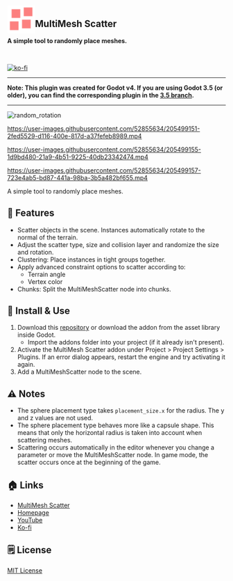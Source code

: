 <img src="addons/multimesh_scatter/icon.svg" width="64" align="left" />

## MultiMesh Scatter

**A simple tool to randomly place meshes.**

<br clear="left" />

[![ko-fi](https://ko-fi.com/img/githubbutton_sm.svg)](https://ko-fi.com/E1E5CVWWE)

---

**Note: This plugin was created for Godot v4. If you are using Godot 3.5 (or older), you can find the corresponding plugin in the [3.5 branch](https://github.com/arcaneenergy/godot-multimesh-scatter/tree/3.5).**

---

![random_rotation](https://arcaneenergy.github.io/assets/multimesh_scatter/random_rotation.jpg)

https://user-images.githubusercontent.com/52855634/205499151-2fed5529-d116-400e-817d-a37fefeb8989.mp4

https://user-images.githubusercontent.com/52855634/205499155-1d9bd480-21a9-4b51-9225-40db23342474.mp4

https://user-images.githubusercontent.com/52855634/205499157-723e4ab5-bd87-441a-98ba-3b5a482bf655.mp4


A simple tool to randomly place meshes.

## 🧩 Features

- Scatter objects in the scene. Instances automatically rotate to the normal of the terrain.
- Adjust the scatter type, size and collision layer and randomize the size and rotation.
- Clustering: Place instances in tight groups together.
- Apply advanced constraint options to scatter according to:
  - Terrain angle
  - Vertex color
- Chunks: Split the MultiMeshScatter node into chunks.

## 🚀 Install & Use

1. Download this [repository](https://github.com/arcaneenergy/godot-multimesh-scatter) or download the addon from the asset library inside Godot.
    - Import the addons folder into your project (if it already isn't present).
2. Activate the MultiMesh Scatter addon under Project > Project Settings > Plugins. If an error dialog appears, restart the engine and try activating it again.
3. Add a MultiMeshScatter node to the scene.

## ⚠️ Notes

- The sphere placement type takes `placement_size.x` for the radius. The y and z values are not used.
- The sphere placement type behaves more like a capsule shape. This means that only the horizontal radius is taken into account when scattering meshes.
- Scattering occurs automatically in the editor whenever you change a parameter or move the MultiMeshScatter node. In game mode, the scatter occurs once at the beginning of the game.

## 🏠 Links

- [MultiMesh Scatter](https://github.com/arcaneenergy/godot-multimesh-scatter)
- [Homepage](https://arcaneenergy.github.io/)
- [YouTube](https://www.youtube.com/c/ArcaneEnergy)
- [Ko-fi](https://ko-fi.com/arcaneenergy)

## 🗒️ License

[MIT License](/LICENSE.md)

